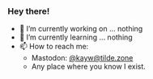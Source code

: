 ### Hey there!

- 📖 I’m currently working on ... nothing
- 🧠 I’m currently learning ... nothing
- 📫 How to reach me:
  - Mastodon: [@kayw@tilde.zone](https://tilde.zone/@kayw)
  - Any place where you know I exist.
